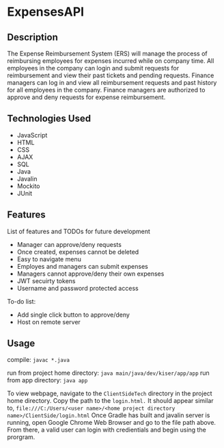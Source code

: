 # ExpensesAPI

## Description
The Expense Reimbursement System (ERS) will manage the process of reimbursing employees for expenses incurred while on company time. All employees in the company can login and submit requests for reimbursement and view their past tickets and pending requests. Finance managers can log in and view all reimbursement requests and past history for all employees in the company. Finance managers are authorized to approve and deny requests for expense reimbursement.

## Technologies Used
* JavaScript
* HTML
* CSS
* AJAX
* SQL
* Java
* Javalin
* Mockito
* JUnit

## Features
List of features and TODOs for future development

* Manager can approve/deny requests
* Once created, expenses cannot be deleted
* Easy to navigate menu
* Employes and managers can submit expenses
* Managers cannot approve/deny their own expenses
* JWT secuirty tokens
* Username and password protected access

To-do list:

* Add single click button to approve/deny 
* Host on remote server

## Usage
compile: `javac *.java`

run from project home directory: `java main/java/dev/kiser/app/app`
run from app directory: `java app`

To view webpage, navigate to the `ClientSideTech` directory in the project home directory. Copy the path to the `login.html.` It should appear similar to, `file:///C:/Users/<user name>/<home project directory name>/ClientSide/login.html`
Once Gradle has built and javalin server is running, open Google Chrome Web Browser and go to the file path above. From there, a valid user can login with credientials and begin using the prorgram.
